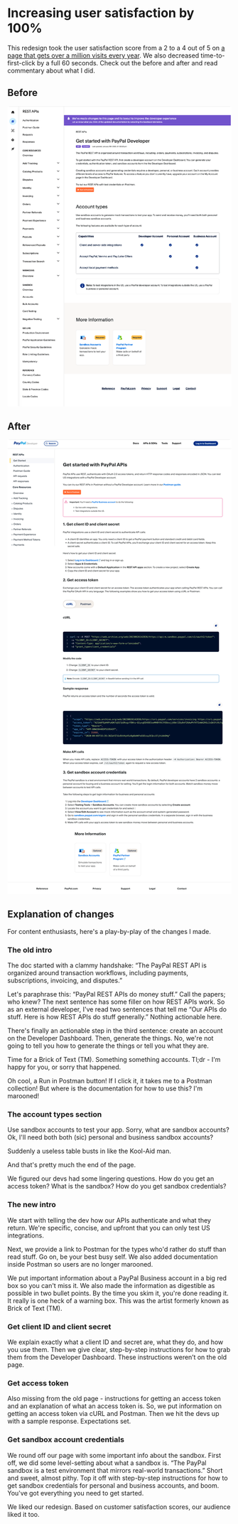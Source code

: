 # Increasing user satisfaction by 100% 

This redesign took the user satisfaction score from a 2 to a 4 out of 5 on [a page that gets over a million visits every year](https://developer.paypal.com/api/rest/). We also decreased time-to-first-click by a full 60 seconds. Check out the before and after and read commentary about what I did.

## Before 

![API get started page before redesign](https://github.com/hownbey/portfolio/blob/main/img/before.png)

## After

![API get started page after redesign](https://github.com/hownbey/portfolio/blob/main/img/after.png)

## Explanation of changes

For content enthusiasts, here's a play-by-play of the changes I made.

### The old intro

The doc started with a clammy handshake: “The PayPal REST API is organized around transaction workflows, including payments, subscriptions, invoicing, and disputes.”

Let's paraphrase this: “PayPal REST APIs do money stuff.” Call the papers; who knew? The next sentence has some filler on how REST APIs work. So as an external developer, I've read two sentences that tell me “Our APIs do stuff. Here is how REST APIs do stuff generally.” Nothing actionable here.

There's finally an actionable step in the third sentence: create an account on the Developer Dashboard. Then, generate the things. No, we're not going to tell you how to generate the things or tell you what they are.

Time for a Brick of Text (TM). Something something accounts. Tl;dr - I'm happy for you, or sorry that happened.

Oh cool, a Run in Postman button! If I click it, it takes me to a Postman collection! But where is the documentation for how to use this? I'm marooned!

### The account types section

Use sandbox accounts to test your app. Sorry, what are sandbox accounts? Ok, I'll need both both (sic) personal and business sandbox accounts? 

Suddenly a useless table busts in like the Kool-Aid man.

And that's pretty much the end of the page.

We figured our devs had some lingering questions. How do you get an access token? What is the sandbox? How do you get sandbox credentials?

### The new intro 

We start with telling the dev how our APIs authenticate and what they return. We're specific, concise, and upfront that you can only test US integrations.

Next, we provide a link to Postman for the types who'd rather do stuff than read stuff. Go on, be your best busy self. We also added documentation inside Postman so users are no longer marooned.

We put important information about a PayPal Business account in a big red box so you can't miss it. We also made the information as digestible as possible in two bullet points. By the time you skim it, you're done reading it. It really is one heck of a warning box. This was the artist formerly known as Brick of Text (TM).

### Get client ID and client secret

We explain exactly what a client ID and secret are, what they do, and how you use them. Then we give clear, step-by-step instructions for how to grab them from the Developer Dashboard. These instructions weren’t on the old page.

### Get access token 

Also missing from the old page - instructions for getting an access token and an explanation of what an access token is. So, we put information on getting an access token via cURL and Postman. Then we hit the devs up with a sample response. Expectations set.

### Get sandbox account credentials 

We round off our page with some important info about the sandbox. First off, we did some level-setting about what a sandbox is. “The PayPal sandbox is a test environment that mirrors real-world transactions.” Short and sweet, almost pithy. Top it off with step-by-step instructions for how to get sandbox credentials for personal and business accounts, and boom. You've got everything you need to get started.

We liked our redesign. Based on customer satisfaction scores, our audience liked it too.
